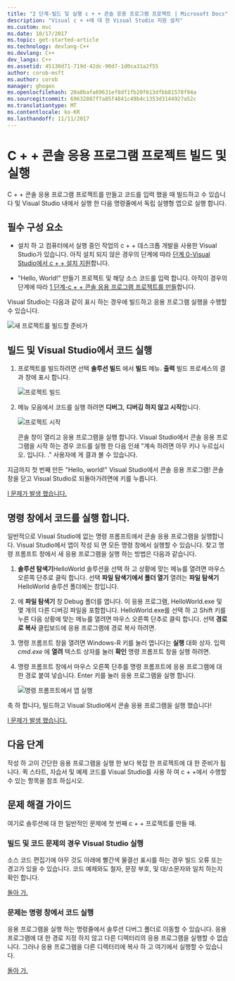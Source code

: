 ```yaml
---
title: "2 단계-빌드 및 실행 c + + 콘솔 응용 프로그램 프로젝트 | Microsoft Docs"
description: "Visual c + +에 대 한 Visual Studio 지원 설치"
ms.custom: mvc
ms.date: 10/17/2017
ms.topic: get-started-article
ms.technology: devlang-C++
ms.devlang: C++
dev_langs: C++
ms.assetid: 45138d71-719d-42dc-90d7-1d0ca31a2f55
author: corob-msft
ms.author: corob
manager: ghogen
ms.openlocfilehash: 20a8bafa69631ef8df1fb20f613dfbb81578f94a
ms.sourcegitcommit: 69632887f7a85f4841c49b4c1353d3144927a52c
ms.translationtype: MT
ms.contentlocale: ko-KR
ms.lasthandoff: 11/11/2017
---
```

# <a name="build-and-run-a-c-console-app-project"></a>C + + 콘솔 응용 프로그램 프로젝트 빌드 및 실행

C + + 콘솔 응용 프로그램 프로젝트를 만들고 코드를 입력 했을 때 빌드하고 수 있습니다 및 Visual Studio 내에서 실행 한 다음 명령줄에서 독립 실행형 앱으로 실행 합니다.

## <a name="prerequisites"></a>필수 구성 요소

- 설치 하 고 컴퓨터에서 실행 중인 작업의 c + + 데스크톱 개발을 사용한 Visual Studio가 있습니다. 아직 설치 되지 않은 경우의 단계에 따라 [단계 0-Visual Studio에서 c + + 설치 지원](../build/vscpp-step-0-installation.md)합니다.

- "Hello, World!" 만들기 프로젝트 및 해당 소스 코드를 입력 합니다. 아직이 경우의 단계에 따라 [1 단계-c + + 콘솔 응용 프로그램 프로젝트를 만들](../build/vscpp-step-1-create.md)합니다.

Visual Studio는 다음과 같이 표시 하는 경우에 빌드하고 응용 프로그램 실행을 수행할 수 있습니다.

   ![새 프로젝트를 빌드할 준비가](../build/media/vscpp-ready-to-build.png "새 프로젝트를 빌드할 준비가 되었습니다.")

## <a name="build-and-run-your-code-in-visual-studio"></a>빌드 및 Visual Studio에서 코드 실행

1. 프로젝트를 빌드하려면 선택 **솔루션 빌드** 에서 **빌드** 메뉴. **출력** 빌드 프로세스의 결과 창에 표시 합니다.

   ![프로젝트 빌드](../build/media/vscpp-build-solution.gif "프로젝트 빌드")

1. 메뉴 모음에서 코드를 실행 하려면 **디버그**, **디버깅 하지 않고 시작**합니다.

   ![프로젝트 시작](../build/media/vscpp-start-without-debugging.gif "프로젝트 시작")

    콘솔 창이 열리고 응용 프로그램을 실행 합니다. Visual Studio에서 콘솔 응용 프로그램을 시작 하는 경우 코드를 실행 한 다음 인쇄 "계속 하려면 아무 키나 누르십시오. 입니다. ." 사용자에 게 결과 볼 수 있습니다.

지금까지 첫 번째 만든 "Hello, world!" Visual Studio에서 콘솔 응용 프로그램! 콘솔 창을 닫고 Visual Studio로 되돌아가려면에 키를 누릅니다.

[I 문제가 발생 했습니다.](#build-and-run-your-code-in-visual-studio-issues)

## <a name="run-your-code-in-a-command-window"></a>명령 창에서 코드를 실행 합니다.

일반적으로 Visual Studio에 없는 명령 프롬프트에서 콘솔 응용 프로그램을 실행합니다. Visual Studio에서 앱이 작성 되 면 모든 명령 창에서 실행할 수 있습니다. 찾고 명령 프롬프트 창에서 새 응용 프로그램을 실행 하는 방법은 다음과 같습니다.

1. **솔루션 탐색기**HelloWorld 솔루션을 선택 하 고 상황에 맞는 메뉴를 열려면 마우스 오른쪽 단추로 클릭 합니다. 선택 **파일 탐색기에서 폴더 열기** 열려는 **파일 탐색기** HelloWorld 솔루션 폴더에는 창입니다.

1. 에 **파일 탐색기** 창 Debug 폴더를 엽니다. 이 응용 프로그램, HelloWorld.exe 및 몇 개의 다른 디버깅 파일을 포함합니다. HelloWorld.exe를 선택 하 고 Shift 키를 누른 다음 상황에 맞는 메뉴를 열려면 마우스 오른쪽 단추로 클릭 합니다. 선택 **경로로 복사** 클립보드에 응용 프로그램에 경로 복사 하려면.

1. 명령 프롬프트 창을 열려면 Windows-R 키를 눌러 엽니다는 **실행** 대화 상자. 입력 *cmd.exe* 에 **열려** 텍스트 상자를 눌러 **확인** 명령 프롬프트 창을 실행 하려면.

1. 명령 프롬프트 창에서 마우스 오른쪽 단추를 명령 프롬프트에 응용 프로그램에 대 한 경로 붙여 넣습니다. Enter 키를 눌러 응용 프로그램을 실행 합니다.

   ![명령 프롬프트에서 앱 실행](../build/media/vscpp-run-in-cmd.gif "명령 프롬프트에서 앱 실행")

축 하 합니다, 빌드하고 Visual Studio에서 콘솔 응용 프로그램을 실행 했습니다!

[I 문제가 발생 했습니다.](#run-your-code-in-a-command-window-issues)

## <a name="next-steps"></a>다음 단계

작성 하 고이 간단한 응용 프로그램을 실행 한 보다 복잡 한 프로젝트에 대 한 준비가 됩니다. 퀵 스타트, 자습서 및 예제 코드를 Visual Studio를 사용 하 여 c + +에서 수행할 수 있는 항목을 참조 하십시오.

## <a name="troubleshooting-guide"></a>문제 해결 가이드

여기로 솔루션에 대 한 일반적인 문제에 첫 번째 c + + 프로젝트를 만들 때.

### <a name="build-and-run-your-code-in-visual-studio-issues"></a>빌드 및 코드 문제의 경우 Visual Studio 실행

소스 코드 편집기에 아무 것도 아래에 빨간색 물결선 표시를 하는 경우 빌드 오류 또는 경고가 있을 수 있습니다. 코드 예제와도 철자, 문장 부호, 및 대/소문자와 일치 하는지 확인 합니다.

[돌아 가.](#build-and-run-your-code-in-visual-studio)

### <a name="run-your-code-in-a-command-window-issues"></a>문제는 명령 창에서 코드 실행

응용 프로그램을 실행 하는 명령줄에서 솔루션 디버그 폴더로 이동할 수 있습니다. 응용 프로그램에 대 한 경로 지정 하지 않고 다른 디렉터리의 응용 프로그램을 실행할 수 없습니다. 그러나 응용 프로그램을 다른 디렉터리에 복사 하 고 여기에서 실행할 수 있습니다.

[돌아 가.](#run-your-code-in-a-command-window)


<iframe src="" height="0" width="0" frameborder="0" name="frameTarget" />
